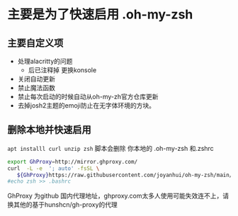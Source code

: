# 主要是为了快速启用 .oh-my-zsh
## 主要自定义项
- 处理alacritty的问题
  - 后已注释掉 更换konsole
- 关闭自动更新
- 禁止魔法函数
- 禁止每次启动的时候自动从oh-my-zh官方仓库更新
- 去掉josh2主题的emoji防止在无字体环境的方块。
## 删除本地并快速启用
 `apt installl curl unzip zsh`
 脚本会删除 你本地的 .oh-my-zsh 和.zshrc 
```sh
export GhProxy=http://mirror.ghproxy.com/
curl  -L -e  '; auto' -fsSL \
   ${GhProxy}https://raw.githubusercontent.com/joyanhui/oh-my-zsh/main/install.sh | sh
#echo zsh >> .bashrc
```
GhProxy 为github 国内代理地址，ghproxy.com太多人使用可能失效连不上，请换其他的基于hunshcn/gh-proxy的代理
